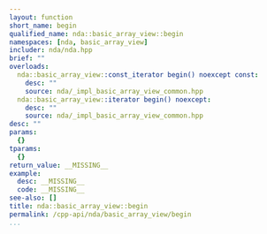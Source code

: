 ```yaml
---
layout: function
short_name: begin
qualified_name: nda::basic_array_view::begin
namespaces: [nda, basic_array_view]
includer: nda/nda.hpp
brief: ""
overloads:
  nda::basic_array_view::const_iterator begin() noexcept const:
    desc: ""
    source: nda/_impl_basic_array_view_common.hpp
  nda::basic_array_view::iterator begin() noexcept:
    desc: ""
    source: nda/_impl_basic_array_view_common.hpp
desc: ""
params:
  {}
tparams:
  {}
return_value: __MISSING__
example:
  desc: __MISSING__
  code: __MISSING__
see-also: []
title: nda::basic_array_view::begin
permalink: /cpp-api/nda/basic_array_view/begin
...
```



